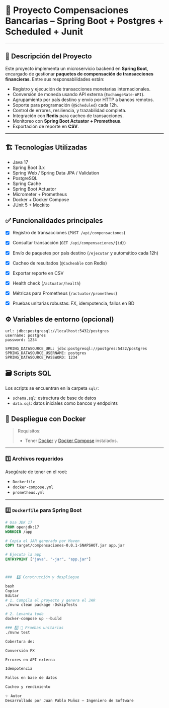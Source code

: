 # 🏦 Proyecto Compensaciones Bancarias – Spring Boot + Postgres + Scheduled + Junit

---

## 📌 Descripción del Proyecto

Este proyecto implementa un microservicio backend en **Spring Boot**, encargado de gestionar **paquetes de compensación de transacciones financieras**. Entre sus responsabilidades están:

- Registro y ejecución de transacciones monetarias internacionales.
- Conversión de moneda usando API externa (`ExchangeRate-API`).
- Agrupamiento por país destino y envío por HTTP a bancos remotos.
- Soporte para programación (`@Scheduled`) cada 12h.
- Control de errores, resiliencia, y trazabilidad completa.
- Integración con **Redis** para cacheo de transacciones.
- Monitoreo con **Spring Boot Actuator + Prometheus**.
- Exportación de reporte en **CSV**.

---

## 🏗️ Tecnologías Utilizadas

- Java 17
- Spring Boot 3.x
- Spring Web / Spring Data JPA / Validation
- PostgreSQL
- Spring Cache
- Spring Boot Actuator
- Micrometer + Prometheus
- Docker + Docker Compose
- JUnit 5 + Mockito

## ✅ Funcionalidades principales

- [x] Registro de transacciones (`POST /api/compensaciones`)
- [x] Consultar transacción (`GET /api/compensaciones/{id}`)
- [x] Envío de paquetes por país destino (`/ejecutar` y automático cada 12h)
- [x] Cacheo de resultados (`@Cacheable` con Redis)
- [x] Exportar reporte en CSV
- [x] Health check (`/actuator/health`)
- [x] Métricas para Prometheus (`/actuator/prometheus`)
- [x] Pruebas unitarias robustas: FX, idempotencia, fallos en BD


## ⚙️ Variables de entorno (opcional)
    url: jdbc:postgresql://localhost:5432/postgres
    username: postgres
    password: 1234

    SPRING_DATASOURCE_URL: jdbc:postgresql://postgres:5432/postgres
    SPRING_DATASOURCE_USERNAME: postgres
    SPRING_DATASOURCE_PASSWORD: 1234

## 🗃️ Scripts SQL

Los scripts se encuentran en la carpeta `sql/`:

- `schema.sql`: estructura de base de datos
- `data.sql`: datos iniciales como bancos y endpoints


## 🐳 Despliegue con Docker

> Requisitos:
> - Tener [Docker](https://docs.docker.com/get-docker/) y [Docker Compose](https://docs.docker.com/compose/install/) instalados.

---

### 1️⃣ Archivos requeridos

Asegúrate de tener en el root:

- `Dockerfile`
- `docker-compose.yml`
- `prometheus.yml`

---

### 2️⃣ `Dockerfile` para Spring Boot

```dockerfile
# Usa JDK 17
FROM openjdk:17
WORKDIR /app

# Copia el JAR generado por Maven
COPY target/compensaciones-0.0.1-SNAPSHOT.jar app.jar

# Ejecuta la app
ENTRYPOINT ["java", "-jar", "app.jar"]



###  3️⃣ Construcción y despliegue

bash
Copiar
Editar
# 1. Compila el proyecto y genera el JAR
./mvnw clean package -DskipTests

# 2. Levanta todo
docker-compose up --build

### 3️⃣ 🧪 Pruebas unitarias
./mvnw test

Cobertura de:

Conversión FX

Errores en API externa

Idempotencia

Fallos en base de datos

Cacheo y rendimiento

✨ Autor
Desarrollado por Juan Pablo Muñoz – Ingeniero de Software
